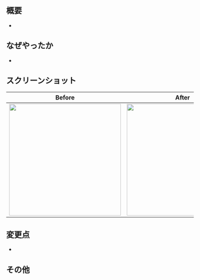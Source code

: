 ## 概要
- 

## なぜやったか
- 

## スクリーンショット
Before|After
--|--
<img src="" width="300px">|<img src="" width="300px">

## 変更点
- 

## その他

